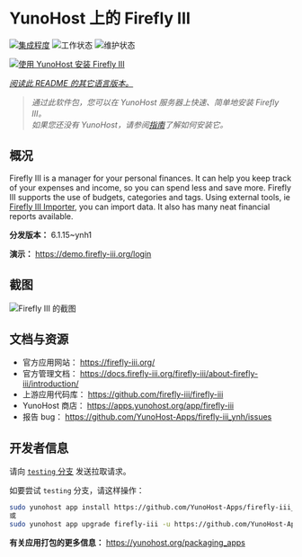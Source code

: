 <!--
注意：此 README 由 <https://github.com/YunoHost/apps/tree/master/tools/readme_generator> 自动生成
请勿手动编辑。
-->

# YunoHost 上的 Firefly III

[![集成程度](https://dash.yunohost.org/integration/firefly-iii.svg)](https://dash.yunohost.org/appci/app/firefly-iii) ![工作状态](https://ci-apps.yunohost.org/ci/badges/firefly-iii.status.svg) ![维护状态](https://ci-apps.yunohost.org/ci/badges/firefly-iii.maintain.svg)

[![使用 YunoHost 安装 Firefly III](https://install-app.yunohost.org/install-with-yunohost.svg)](https://install-app.yunohost.org/?app=firefly-iii)

*[阅读此 README 的其它语言版本。](./ALL_README.md)*

> *通过此软件包，您可以在 YunoHost 服务器上快速、简单地安装 Firefly III。*  
> *如果您还没有 YunoHost，请参阅[指南](https://yunohost.org/install)了解如何安装它。*

## 概况

Firefly III is a manager for your personal finances. It can help you keep track of your expenses and income, so you can spend less and save more. Firefly III supports the use of budgets, categories and tags. Using external tools, ie [Firefly III Importer](https://github.com/YunoHost-Apps/firefly-iii-di_ynh), you can import data. It also has many neat financial reports available.


**分发版本：** 6.1.15~ynh1

**演示：** <https://demo.firefly-iii.org/login>

## 截图

![Firefly III 的截图](./doc/screenshots/imac-complete.png)

## 文档与资源

- 官方应用网站： <https://firefly-iii.org/>
- 官方管理文档： <https://docs.firefly-iii.org/firefly-iii/about-firefly-iii/introduction/>
- 上游应用代码库： <https://github.com/firefly-iii/firefly-iii>
- YunoHost 商店： <https://apps.yunohost.org/app/firefly-iii>
- 报告 bug： <https://github.com/YunoHost-Apps/firefly-iii_ynh/issues>

## 开发者信息

请向 [`testing` 分支](https://github.com/YunoHost-Apps/firefly-iii_ynh/tree/testing) 发送拉取请求。

如要尝试 `testing` 分支，请这样操作：

```bash
sudo yunohost app install https://github.com/YunoHost-Apps/firefly-iii_ynh/tree/testing --debug
或
sudo yunohost app upgrade firefly-iii -u https://github.com/YunoHost-Apps/firefly-iii_ynh/tree/testing --debug
```

**有关应用打包的更多信息：** <https://yunohost.org/packaging_apps>
